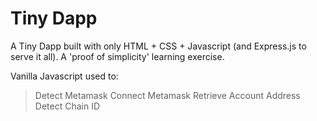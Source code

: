 # Tiny Dapp

A Tiny Dapp built with only HTML + CSS + Javascript (and Express.js to serve it all). A 'proof of simplicity' learning exercise.

Vanilla Javascript used to:
> Detect Metamask
> Connect Metamask
> Retrieve Account Address
> Detect Chain ID

